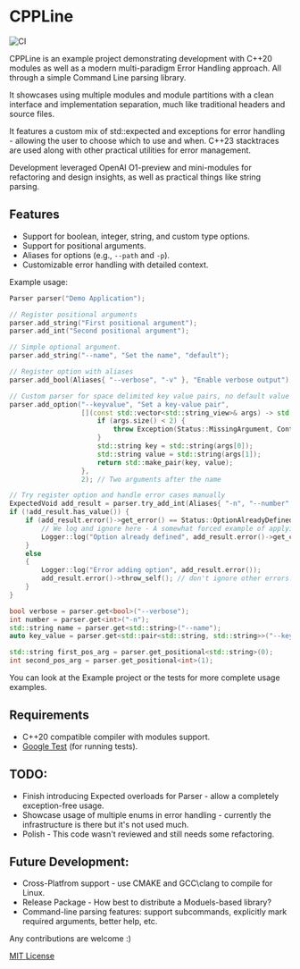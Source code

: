 # CPPLine

![CI](https://github.com/ghsi011/CPPLine/actions/workflows/ci.yml/badge.svg)

CPPLine is an example project demonstrating development with C++20 modules as well as a modern multi-paradigm Error Handling approach. All through a simple Command Line parsing library.

It showcases using multiple modules and module partitions with a clean interface and implementation separation, much like traditional headers and source files.

It features a custom mix of std::expected and exceptions for error handling - allowing the user to choose which to use and when.
C++23 stacktraces are used along with other practical utilities for error management.

Development leveraged OpenAI O1-preview and mini-modules for refactoring and design insights, as well as practical things like string parsing. 

## Features

- Support for boolean, integer, string, and custom type options.
- Support for positional arguments.
- Aliases for options (e.g., `--path` and `-p`).
- Customizable error handling with detailed context.

Example usage:
```cpp
Parser parser("Demo Application");

// Register positional arguments
parser.add_string("First positional argument");
parser.add_int("Second positional argument");

// Simple optional argument.
parser.add_string("--name", "Set the name", "default");

// Register option with aliases
parser.add_bool(Aliases{ "--verbose", "-v" }, "Enable verbose output");

// Custom parser for space delimited key value pairs, no default value
parser.add_option("--keyvalue", "Set a key-value pair",
                  [](const std::vector<std::string_view>& args) -> std::any {
                      if (args.size() < 2) {
                          throw Exception(Status::MissingArgument, Context{} << Message::ExpectedKeyAndValue); // Note logging of enum value.
                      }
                      std::string key = std::string(args[0]);
                      std::string value = std::string(args[1]);
                      return std::make_pair(key, value);
                  },
                  2); // Two arguments after the name

// Try register option and handle error cases manually
ExpectedVoid add_result = parser.try_add_int(Aliases{ "-n", "--number" }, "Set the number", 10);
if (!add_result.has_value()) {
    if (add_result.error()->get_error() == Status::OptionAlreadyDefined) {
        // We log and ignore here - A somewhat forced example of applying different logic based on the error condition.
        Logger::log("Option already defined", add_result.error()->get_context());
    }
    else
    {
        Logger::log("Error adding option", add_result.error());
        add_result.error()->throw_self(); // don't ignore other errors.
    }
}
```
```cpp
bool verbose = parser.get<bool>("--verbose");
int number = parser.get<int>("-n");
std::string name = parser.get<std::string>("--name");
auto key_value = parser.get<std::pair<std::string, std::string>>("--keyvalue");

std::string first_pos_arg = parser.get_positional<std::string>(0);
int second_pos_arg = parser.get_positional<int>(1);
```
You can look at the Example project or the tests for more complete usage examples.

## Requirements

- C++20 compatible compiler with modules support.
- [Google Test](https://github.com/google/googletest) (for running tests).

## TODO:
- Finish introducing Expected overloads for Parser - allow a completely exception-free usage.
- Showcase usage of multiple enums in error handling - currently the infrastructure is there but it's not used much.
- Polish - This code wasn't reviewed and still needs some refactoring. 

## Future Development:
- Cross-Platfrom support - use CMAKE and GCC\clang to compile for Linux.
- Release Package - How best to distribute a Moduels-based library?
- Command-line parsing features: support subcommands, explicitly mark required arguments, better help, etc.

Any contributions are welcome :)

[MIT License](LICENSE.txt)
